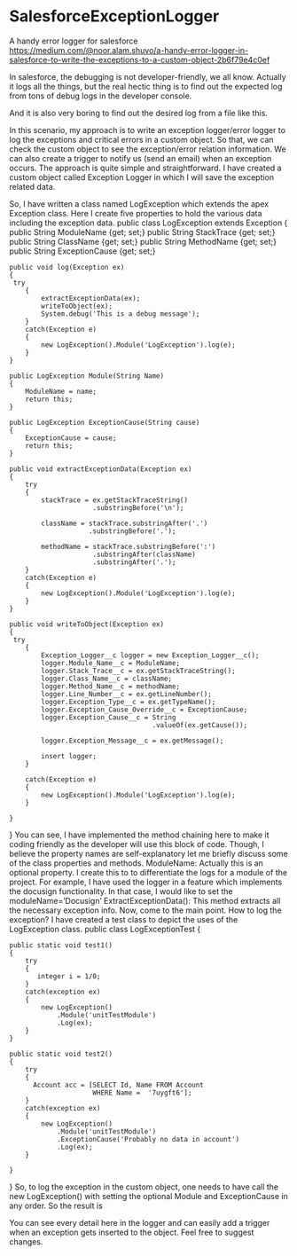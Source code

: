 # SalesforceExceptionLogger
A handy error logger for salesforce
https://medium.com/@noor.alam.shuvo/a-handy-error-logger-in-salesforce-to-write-the-exceptions-to-a-custom-object-2b6f79e4c0ef

In salesforce, the debugging is not developer-friendly, we all know. Actually it logs all the things, but the real hectic thing is to find out the expected log from tons of debug logs in the developer console.

And it is also very boring to find out the desired log from a file like this.

In this scenario, my approach is to write an exception logger/error logger to log the exceptions and critical errors in a custom object. So that, we can check the custom object to see the exception/error relation information. We can also create a trigger to notify us (send an email) when an exception occurs.
The approach is quite simple and straightforward.
I have created a custom object called Exception Logger in which I will save the exception related data.

So, I have written a class named LogException which extends the apex Exception class. Here I create five properties to hold the various data including the exception data.
public class LogException extends Exception {
    public String ModuleName {get; set;}
    public String StackTrace {get; set;}
    public String ClassName {get; set;}
    public String MethodName {get; set;}
    public String ExceptionCause {get; set;}
        
    public void log(Exception ex)
    {
     try
        {
            extractExceptionData(ex); 
            writeToObject(ex);
            System.debug('This is a debug message');            
        }
        catch(Exception e)
        {
            new LogException().Module('LogException').log(e);            
        }                 
    }
    
    public LogException Module(String Name)
    {
        ModuleName = name;
        return this;
    }
    
    public LogException ExceptionCause(String cause)
    {
        ExceptionCause = cause;
        return this;
    }
    
    public void extractExceptionData(Exception ex)
    {
        try
        {
            stackTrace = ex.getStackTraceString()
                         .substringBefore('\n');
            
            className = stackTrace.substringAfter('.')
                        .substringBefore('.'); 
            
            methodName = stackTrace.substringBefore(':')
                         .substringAfter(className)
                         .substringAfter('.');    
        }
        catch(Exception e)
        {
            new LogException().Module('LogException').log(e); 
        }                      
    }
    
    public void writeToObject(Exception ex)
    {
     try
        {
            Exception_Logger__c logger = new Exception_Logger__c();
            logger.Module_Name__c = ModuleName;
            logger.Stack_Trace__c = ex.getStackTraceString();
            logger.Class_Name__c = className;
            logger.Method_Name__c = methodName;
            logger.Line_Number__c = ex.getLineNumber();
            logger.Exception_Type__c = ex.getTypeName();
            logger.Exception_Cause_Override__c = ExceptionCause; 
            logger.Exception_Cause__c = String
                                        .valueOf(ex.getCause());
            
            logger.Exception_Message__c = ex.getMessage();
            
            insert logger;    
        }
        
        catch(Exception e)
        {
            new LogException().Module('LogException').log(e);     
        }
        
    }
    
}
You can see, I have implemented the method chaining here to make it coding friendly as the developer will use this block of code. Though, I believe the property names are self-explanatory let me briefly discuss some of the class properties and methods.
ModuleName: Actually this is an optional property. I create this to to differentiate the logs for a module of the project. For example, I have used the logger in a feature which implements the docusign functionality. In that case, I would like to set the moduleName=’Docusign’
ExtractExceptionData(): This method extracts all the necessary exception info.
Now, come to the main point. How to log the exception?
I have created a test class to depict the uses of the LogException class.
public class LogExceptionTest {
 
    public static void test1()
    {
        try
        {
           integer i = 1/0;    
        }
        catch(exception ex)
        {
            new LogException()
                .Module('unitTestModule')
                .Log(ex);
        }
    }
    
    public static void test2()
    {
        try
        {
          Account acc = [SELECT Id, Name FROM Account 
                         WHERE Name =  '7uygft6'];            
        }
        catch(exception ex)
        {
            new LogException()
                .Module('unitTestModule')
                .ExceptionCause('Probably no data in account')
                .Log(ex);
        }
        
    }
}
So, to log the exception in the custom object, one needs to have call the new LogException() with setting the optional Module and ExceptionCause in any order.
So the result is

You can see every detail here in the logger and can easily add a trigger when an exception gets inserted to the object.
Feel free to suggest changes.
